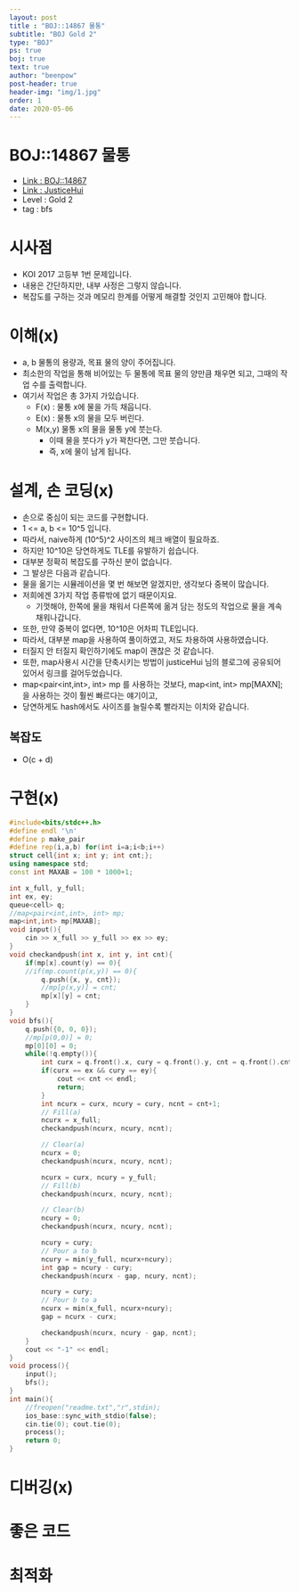 ```yaml
---
layout: post
title : "BOJ::14867 물통"
subtitle: "BOJ Gold 2"
type: "BOJ"
ps: true
boj: true
text: true
author: "beenpow"
post-header: true
header-img: "img/1.jpg"
order: 1
date: 2020-05-06
---
```

# BOJ::14867 물통
- [Link : BOJ::14867](https://www.acmicpc.net/problem/14867)
- [Link : JusticeHui](https://justicehui.github.io/koi/2018/12/15/BOJ14867/)
- Level : Gold 2
- tag : bfs

# 시사점
- KOI 2017 고등부 1번 문제입니다.
- 내용은 간단하지만, 내부 사정은 그렇지 않습니다.
- 복잡도를 구하는 것과 메모리 한계를 어떻게 해결할 것인지 고민해야 합니다.

# 이해(x)
- a, b 물통의 용량과, 목표 물의 양이 주어집니다.
- 최소한의 작업을 통해 비어있는 두 물통에 목표 물의 양만큼 채우면 되고, 그때의 작업 수를 출력합니다.
- 여기서 작업은 총 3가지 가있습니다.
  - F(x) : 물통 x에 물을 가득 채웁니다.
  - E(x) : 물통 x의 물을 모두 버린다.
  - M(x,y) 물통 x의 물을 물통 y에 붓는다.
    - 이때 물을 붓다가 y가 꽉찬다면, 그만 붓습니다.
    - 즉, x에 물이 남게 됩니다.

# 설계, 손 코딩(x)
- 손으로 중심이 되는 코드를 구현합니다.
- 1 <= a, b <= 10^5 입니다.
- 따라서, naive하게 (10^5)^2 사이즈의 체크 배열이 필요하죠.
- 하지만 10^10은 당연하게도 TLE를 유발하기 쉽습니다.
- 대부분 정확히 복잡도를 구하신 분이 없습니다.
- 그 발상은 다음과 같습니다.
- 물을 옮기는 시뮬레이션을 몇 번 해보면 알겠지만, 생각보다 중복이 많습니다.
- 저희에겐 3가지 작업 종류밖에 없기 때문이지요.
  - 기껏해야, 한쪽에 물을 채워서 다른쪽에 옮겨 담는 정도의 작업으로 물을 계속 채워나갑니다.
- 또한, 만약 중복이 없다면, 10^10은 어차피 TLE입니다.
- 따라서, 대부분 map을 사용하여 풀이하였고, 저도 차용하여 사용하였습니다.
- 터질지 안 터질지 확인하기에도 map이 괜찮은 것 같습니다.
- 또한, map사용시 시간을 단축시키는 방법이 justiceHui 님의 블로그에 공유되어 있어서 링크를 걸어두었습니다.
- map<pair<int,int>, int> mp 를 사용하는 것보다, map<int, int> mp[MAXN]; 을 사용하는 것이 훨씬 빠르다는 얘기이고,
- 당연하게도 hash에서도 사이즈를 늘릴수록 빨라지는 이치와 같습니다.

## 복잡도
- O(c + d)

# 구현(x)

```cpp
#include<bits/stdc++.h>
#define endl '\n'
#define p make_pair
#define rep(i,a,b) for(int i=a;i<b;i++)
struct cell{int x; int y; int cnt;};
using namespace std;
const int MAXAB = 100 * 1000+1;

int x_full, y_full;
int ex, ey;
queue<cell> q;
//map<pair<int,int>, int> mp;
map<int,int> mp[MAXAB];
void input(){
	cin >> x_full >> y_full >> ex >> ey;
}
void checkandpush(int x, int y, int cnt){
	if(mp[x].count(y) == 0){
	//if(mp.count(p(x,y)) == 0){
		q.push({x, y, cnt});
		//mp[p(x,y)] = cnt;
		mp[x][y] = cnt;
	}
}
void bfs(){
	q.push({0, 0, 0});
	//mp[p(0,0)] = 0;
	mp[0][0] = 0;
	while(!q.empty()){
		int curx = q.front().x, cury = q.front().y, cnt = q.front().cnt; q.pop();
		if(curx == ex && cury == ey){
			cout << cnt << endl;
			return;
		}
		int ncurx = curx, ncury = cury, ncnt = cnt+1;
		// Fill(a)
		ncurx = x_full;
		checkandpush(ncurx, ncury, ncnt);

		// Clear(a)
		ncurx = 0;
		checkandpush(ncurx, ncury, ncnt);

		ncurx = curx, ncury = y_full;
		// Fill(b)
		checkandpush(ncurx, ncury, ncnt);

		// Clear(b)
		ncury = 0;
		checkandpush(ncurx, ncury, ncnt);

		ncury = cury;
		// Pour a to b
		ncury = min(y_full, ncurx+ncury);
		int gap = ncury - cury;
		checkandpush(ncurx - gap, ncury, ncnt);

		ncury = cury;
		// Pour b to a
		ncurx = min(x_full, ncurx+ncury);
		gap = ncurx - curx;

		checkandpush(ncurx, ncury - gap, ncnt);
	}
	cout << "-1" << endl;
}
void process(){
	input();
	bfs();
}
int main(){
	//freopen("readme.txt","r",stdin);
    ios_base::sync_with_stdio(false);
    cin.tie(0); cout.tie(0);
    process();
    return 0;
}
```

# 디버깅(x)

# 좋은 코드

# 최적화
